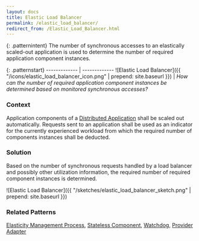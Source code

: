 ```yaml
---
layout: docs
title: Elastic Load Balancer
permalink: /elastic_load_balancer/
redirect_from: /Elastic_Load_Balancer.html
---
```


{: .patternintent}
The number of synchronous accesses to an elastically scaled-out application is used to determine the number of required application component instances.

{: .patternstart}
------------- | -------------
![Elastic Load Balancer]({{ "/icons/elastic_load_balancer_icon.png" | prepend: site.baseurl }})  | *How can the number of required application component instances be determined based on monitored synchronous accesses?*

### Context
Application components of a [Distributed Application](/distributed_application/) shall be scaled out automatically. Requests sent to an application shall be used as an indicator for the currently experienced workload from which the required number of components instances shall be deducted.

### Solution
Based on the number of synchronous requests handled by a load balancer and possibly other utilization information, the required number of required component instances is determined.
 
![Elastic Load Balancer]({{ "/sketches/elastic_load_balancer_sketch.png" | prepend: site.baseurl }})

### Related Patterns
[Elasticity Management Process](/elasticity_management_process/), [Stateless Component](/stateless_component/), [Watchdog](/watchdog/), [Provider Adapter](/provider_adapter/)